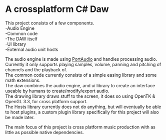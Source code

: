 # A crossplatform C# Daw  
This project consists of a few components.  
-Audio Engine  
-Common code  
-The DAW itself  
-UI library  
-External audio unit hosts  

The audio engine is made using [PortAudio](https://github.com/csukuangfj/PortAudioSharp2) and handles processing audio. Currently it only supports playing samples, volume, panning and pitching of channels and the playback of.  
The common code currently consists of a simple easing library and some math extensions.  
The daw combines the audio engine, and ui library to create an interface useable by humans to create/modify/export audio.  
The drawing library draws stuff to the screen, it does so using OpenTK & OpenGL 3.3, for cross platform support.  
The Hosts library currently does not do anything, but will eventually be able to host plugins, a custom plugin library specifically for this project will also be made later.  

The main focus of this project is cross platform music production with as little as possible native dependencies.
